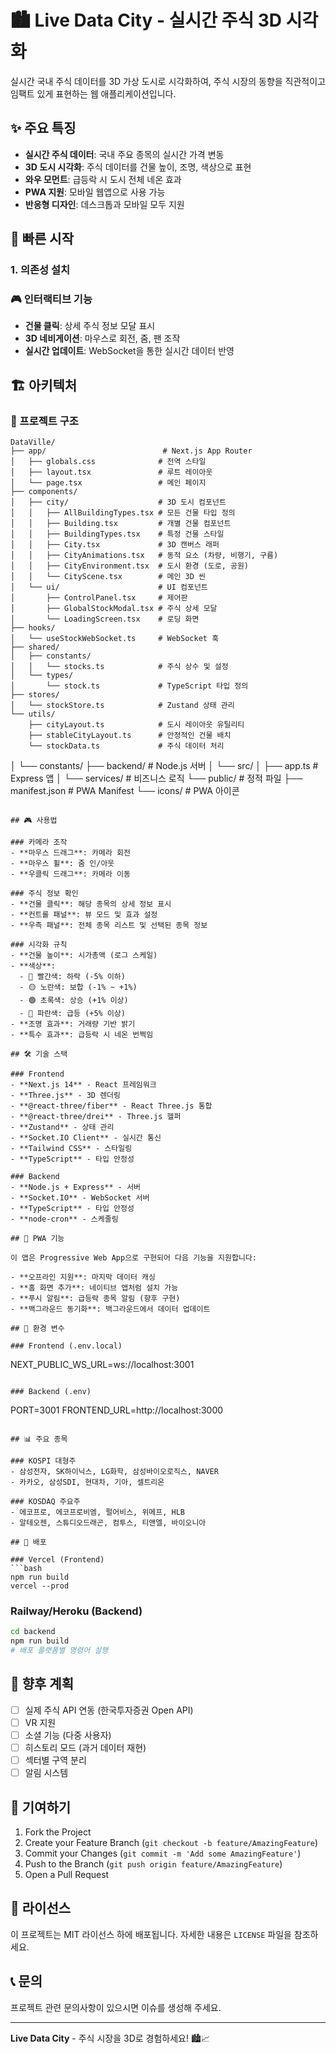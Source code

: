 # 🏙️ Live Data City - 실시간 주식 3D 시각화

실시간 국내 주식 데이터를 3D 가상 도시로 시각화하여, 주식 시장의 동향을 직관적이고 임팩트 있게 표현하는 웹 애플리케이션입니다.

## ✨ 주요 특징

- **실시간 주식 데이터**: 국내 주요 종목의 실시간 가격 변동
- **3D 도시 시각화**: 주식 데이터를 건물 높이, 조명, 색상으로 표현
- **와우 모먼트**: 급등락 시 도시 전체 네온 효과
- **PWA 지원**: 모바일 웹앱으로 사용 가능
- **반응형 디자인**: 데스크톱과 모바일 모두 지원

## 🚀 빠른 시작

### 1. 의존성 설치

### 🎮 인터랙티브 기능
- **건물 클릭**: 상세 주식 정보 모달 표시
- **3D 네비게이션**: 마우스로 회전, 줌, 팬 조작
- **실시간 업데이트**: WebSocket을 통한 실시간 데이터 반영

## 🏗️ 아키텍처

### 📁 프로젝트 구조
```
DataVille/
├── app/                          # Next.js App Router
│   ├── globals.css              # 전역 스타일
│   ├── layout.tsx               # 루트 레이아웃
│   └── page.tsx                 # 메인 페이지
├── components/
│   ├── city/                    # 3D 도시 컴포넌트
│   │   ├── AllBuildingTypes.tsx # 모든 건물 타입 정의
│   │   ├── Building.tsx         # 개별 건물 컴포넌트
│   │   ├── BuildingTypes.tsx    # 특정 건물 스타일
│   │   ├── City.tsx             # 3D 캔버스 래퍼
│   │   ├── CityAnimations.tsx   # 동적 요소 (차량, 비행기, 구름)
│   │   ├── CityEnvironment.tsx  # 도시 환경 (도로, 공원)
│   │   └── CityScene.tsx        # 메인 3D 씬
│   └── ui/                      # UI 컴포넌트
│       ├── ControlPanel.tsx     # 제어판
│       ├── GlobalStockModal.tsx # 주식 상세 모달
│       └── LoadingScreen.tsx    # 로딩 화면
├── hooks/
│   └── useStockWebSocket.ts     # WebSocket 훅
├── shared/
│   ├── constants/
│   │   └── stocks.ts            # 주식 상수 및 설정
│   └── types/
│       └── stock.ts             # TypeScript 타입 정의
├── stores/
│   └── stockStore.ts            # Zustand 상태 관리
└── utils/
    ├── cityLayout.ts            # 도시 레이아웃 유틸리티
    ├── stableCityLayout.ts      # 안정적인 건물 배치
    └── stockData.ts             # 주식 데이터 처리
```
│   └── constants/
├── backend/                # Node.js 서버
│   └── src/
│       ├── app.ts          # Express 앱
│       └── services/       # 비즈니스 로직
└── public/                 # 정적 파일
    ├── manifest.json       # PWA Manifest
    └── icons/              # PWA 아이콘
```

## 🎮 사용법

### 카메라 조작
- **마우스 드래그**: 카메라 회전
- **마우스 휠**: 줌 인/아웃
- **우클릭 드래그**: 카메라 이동

### 주식 정보 확인
- **건물 클릭**: 해당 종목의 상세 정보 표시
- **컨트롤 패널**: 뷰 모드 및 효과 설정
- **우측 패널**: 전체 종목 리스트 및 선택된 종목 정보

### 시각화 규칙
- **건물 높이**: 시가총액 (로그 스케일)
- **색상**:
  - 🔴 빨간색: 하락 (-5% 이하)
  - 🟡 노란색: 보합 (-1% ~ +1%)
  - 🟢 초록색: 상승 (+1% 이상)
  - 🔵 파란색: 급등 (+5% 이상)
- **조명 효과**: 거래량 기반 밝기
- **특수 효과**: 급등락 시 네온 번쩍임

## 🛠️ 기술 스택

### Frontend
- **Next.js 14** - React 프레임워크
- **Three.js** - 3D 렌더링
- **@react-three/fiber** - React Three.js 통합
- **@react-three/drei** - Three.js 헬퍼
- **Zustand** - 상태 관리
- **Socket.IO Client** - 실시간 통신
- **Tailwind CSS** - 스타일링
- **TypeScript** - 타입 안정성

### Backend
- **Node.js + Express** - 서버
- **Socket.IO** - WebSocket 서버
- **TypeScript** - 타입 안정성
- **node-cron** - 스케줄링

## 📱 PWA 기능

이 앱은 Progressive Web App으로 구현되어 다음 기능을 지원합니다:

- **오프라인 지원**: 마지막 데이터 캐싱
- **홈 화면 추가**: 네이티브 앱처럼 설치 가능
- **푸시 알림**: 급등락 종목 알림 (향후 구현)
- **백그라운드 동기화**: 백그라운드에서 데이터 업데이트

## 🔧 환경 변수

### Frontend (.env.local)
```
NEXT_PUBLIC_WS_URL=ws://localhost:3001
```

### Backend (.env)
```
PORT=3001
FRONTEND_URL=http://localhost:3000
```

## 📊 주요 종목

### KOSPI 대형주
- 삼성전자, SK하이닉스, LG화학, 삼성바이오로직스, NAVER
- 카카오, 삼성SDI, 현대차, 기아, 셀트리온

### KOSDAQ 주요주
- 에코프로, 에코프로비엠, 펄어비스, 위메프, HLB
- 알테오젠, 스튜디오드래곤, 컴투스, 티앤엘, 바이오니아

## 🚀 배포

### Vercel (Frontend)
```bash
npm run build
vercel --prod
```

### Railway/Heroku (Backend)
```bash
cd backend
npm run build
# 배포 플랫폼별 명령어 실행
```

## 🔮 향후 계획

- [ ] 실제 주식 API 연동 (한국투자증권 Open API)
- [ ] VR 지원
- [ ] 소셜 기능 (다중 사용자)
- [ ] 히스토리 모드 (과거 데이터 재현)
- [ ] 섹터별 구역 분리
- [ ] 알림 시스템

## 🤝 기여하기

1. Fork the Project
2. Create your Feature Branch (`git checkout -b feature/AmazingFeature`)
3. Commit your Changes (`git commit -m 'Add some AmazingFeature'`)
4. Push to the Branch (`git push origin feature/AmazingFeature`)
5. Open a Pull Request

## 📄 라이선스

이 프로젝트는 MIT 라이선스 하에 배포됩니다. 자세한 내용은 `LICENSE` 파일을 참조하세요.

## 📞 문의

프로젝트 관련 문의사항이 있으시면 이슈를 생성해 주세요.

---

**Live Data City** - 주식 시장을 3D로 경험하세요! 🏙️📈
